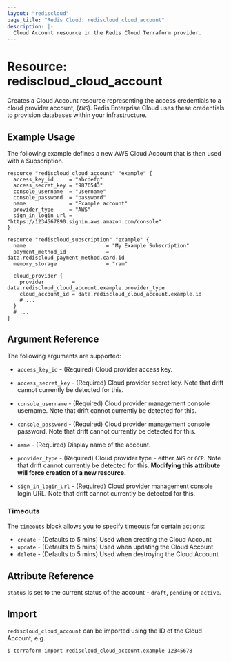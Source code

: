 ```yaml
---
layout: "rediscloud"
page_title: "Redis Cloud: rediscloud_cloud_account"
description: |-
  Cloud Account resource in the Redis Cloud Terraform provider.
---
```


# Resource: rediscloud_cloud_account

Creates a Cloud Account resource representing the access credentials to a cloud provider account, (`AWS`).
Redis Enterprise Cloud uses these credentials to provision databases within your infrastructure. 

## Example Usage

The following example defines a new AWS Cloud Account that is then used with a Subscription.

```hcl-terraform
resource "rediscloud_cloud_account" "example" {
  access_key_id     = "abcdefg"
  access_secret_key = "9876543"
  console_username  = "username"
  console_password  = "password"
  name              = "Example account"
  provider_type     = "AWS"
  sign_in_login_url = "https://1234567890.signin.aws.amazon.com/console"
}

resource "rediscloud_subscription" "example" {
  name                          = "My Example Subscription"
  payment_method_id             = data.rediscloud_payment_method.card.id
  memory_storage                = "ram"

  cloud_provider {
    provider         = data.rediscloud_cloud_account.example.provider_type
    cloud_account_id = data.rediscloud_cloud_account.example.id
    # ...
  }
  # ...
}

```

## Argument Reference

The following arguments are supported:

* `access_key_id` - (Required) Cloud provider access key.

* `access_secret_key` - (Required) Cloud provider secret key.
Note that drift cannot currently be detected for this.

* `console_username` - (Required) Cloud provider management console username.
Note that drift cannot currently be detected for this.

* `console_password` - (Required) Cloud provider management console password.
Note that drift cannot currently be detected for this.

* `name` - (Required) Display name of the account.

* `provider_type` - (Required) Cloud provider type - either `AWS` or `GCP`.
Note that drift cannot currently be detected for this. **Modifying this attribute will force creation of a new resource.**

* `sign_in_login_url` - (Required) Cloud provider management console login URL.
Note that drift cannot currently be detected for this.

### Timeouts

The `timeouts` block allows you to specify [timeouts](https://www.terraform.io/docs/configuration/resources.html#timeouts) for certain actions:

* `create` - (Defaults to 5 mins) Used when creating the Cloud Account
* `update` - (Defaults to 5 mins) Used when updating the Cloud Account
* `delete` - (Defaults to 5 mins) Used when destroying the Cloud Account

## Attribute Reference

`status` is set to the current status of the account - `draft`, `pending` or `active`.

## Import

`rediscloud_cloud_account` can be imported using the ID of the Cloud Account, e.g.

```
$ terraform import rediscloud_cloud_account.example 12345678
```
